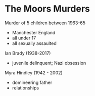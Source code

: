 # The Moors Murders

Murder of 5 children between 1963-65 
- Manchester England 
- all under 17 
- all sexually assaulted

Ian Brady (1938-2017) 
- juvenile delinquent; Nazi obsession 


Myra Hindley (1942 - 2002)
- domineering father 
- relationships 



